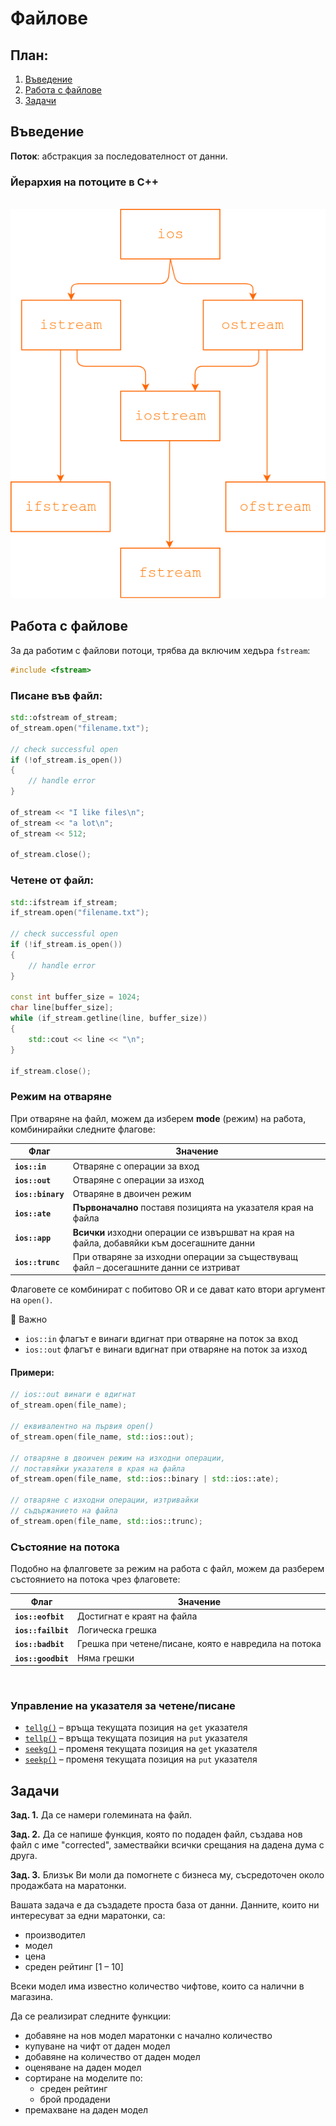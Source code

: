 # Файлове

## План:
1. [Въведение](#въведение)
2. [Работа с файлове](#работа-с-файлове)
3. [Задачи](#задачи)

## Въведение
**Поток**: абстракция за последователност от данни.

### Йерархия на потоците в C++
&nbsp;
![Hierarchy of C++ stream classes](../img/03-01-stream-hierarchy.png)

## Работа с файлове
За да работим с файлови потоци, трябва да включим хедъра `fstream`:
```cpp
#include <fstream>
```

### Писане във файл:
```cpp
std::ofstream of_stream;
of_stream.open("filename.txt");

// check successful open
if (!of_stream.is_open())
{
    // handle error
}

of_stream << "I like files\n";
of_stream << "a lot\n";
of_stream << 512;

of_stream.close();
```

### Четене от файл:
```cpp
std::ifstream if_stream;
if_stream.open("filename.txt");

// check successful open
if (!if_stream.is_open())
{
    // handle error
}

const int buffer_size = 1024;
char line[buffer_size];
while (if_stream.getline(line, buffer_size))
{
    std::cout << line << "\n";
}

if_stream.close();
```

### Режим на отваряне
При отваряне на файл, можем да изберем **mode** (режим) на работа, комбинирайки следните флагове:

| Флаг        | Значение                                                                               |
| --- | --- |
| **`ios::in`**     | Отваряне с операции за вход                                                            |
| **`ios::out`**    | Отваряне с операции за изход                                                           |
| **`ios::binary`** | Отваряне в двоичен режим                                                               |
| **`ios::ate`**    | **Първоначално** поставя позицията на указателя края на файла                                                    |
| **`ios::app`**    | **Всички** изходни операции се извършват на края на файла, добавяйки към досегашните данни |
| **`ios::trunc`**  | При отваряне за изходни операции за съществуващ файл – досегашните данни се изтриват   |

Флаговете се комбинират с побитово OR и се дават като втори аргумент на `open()`.

🔴 Важно
- `ios::in` флагът е винаги вдигнат при отваряне на поток за вход
- `ios::out` флагът е винаги вдигнат при отваряне на поток за изход

#### Примери:
```cpp
// ios::out винаги е вдигнат
of_stream.open(file_name);

// еквивалентно на първия open()
of_stream.open(file_name, std::ios::out);

// отваряне в двоичен режим на изходни операции,
// поставяйки указателя в края на файла
of_stream.open(file_name, std::ios::binary | std::ios::ate);

// отваряне с изходни операции, изтривайки
// съдържанието на файла
of_stream.open(file_name, std::ios::trunc);
```

### Състояние на потока
Подобно на флалговете за режим на работа с файл, можем да разберем състоянието на потока чрез флаговете:

| Флаг | Значение |
| --- | --- |
| **`ios::eofbit`** | Достигнат е краят на файла |
| **`ios::failbit`** | Логическа грешка |
| **`ios::badbit`** | Грешка при четене/писане, която е навредила на потока |
| **`ios::goodbit`** | Няма грешки |

&nbsp;
### Управление на указателя за четене/писане
- [`tellg()`](http://www.cplusplus.com/reference/istream/istream/tellg/) – връща текущата позиция на `get` указателя
- [`tellp()`](http://www.cplusplus.com/reference/ostream/ostream/tellp/) – връща текущата позиция на `put` указателя
- [`seekg()`](https://www.cplusplus.com/reference/istream/istream/seekg/) – променя текущата позиция на `get` указателя
- [`seekp()`](https://www.cplusplus.com/reference/ostream/ostream/seekp/) – променя текущата позиция на `put` указателя

## Задачи
**Зад. 1.** Да се намери големината на файл.

**Зад. 2.** Да се напише функция, която по подаден файл, създава нов файл с име "corrected", замествайки всички срещания на дадена дума с друга.

**Зад. 3.** Близък Ви моли да помогнете с бизнеса му, съсредоточен около продажбата на маратонки.

Вашата задача е да създадете проста база от данни.
Данните, които ни интересуват за едни маратонки, са:
- производител
- модел
- цена
- среден рейтинг [1 – 10]

Всеки модел има известно количество чифтове, които са налични в магазина.

Да се реализират следните функции:
- добавяне на нов модел маратонки с начално количество
- купуване на чифт от даден модел
- добавяне на количество от даден модел
- оценяване на даден модел
- сортиране на моделите по:
  - среден рейтинг
  - брой продадени
- премахване на даден модел

